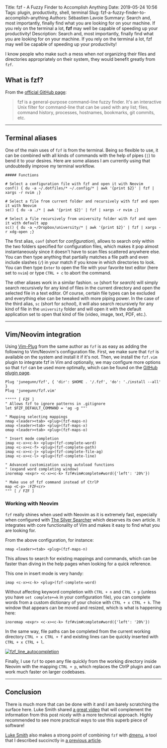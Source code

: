 Title: fzf - A Fuzzy Finder to Accomplish Anything
Date: 2019-05-24 10:56
Tags: plugin, productivity, shell, terminal
Slug: fzf-a-fuzzy-finder-to-accomplish-anything
Authors: Sébastien Lavoie
Summary: Search and, most importantly, finally find what you are looking for on your machine. If you rely on the terminal a lot, **fzf** may well be capable of speeding up your productivity!
Description: Search and, most importantly, finally find what you are looking for on your machine. If you rely on the terminal a lot, fzf may well be capable of speeding up your productivity!

I know people who make such a mess when _not_ organizing their files and
directories appropriately on their system, they would benefit greatly
from `fzf`.

## What is fzf?

From the [official GitHub page](https://github.com/junegunn/fzf):

> fzf is a general-purpose command-line fuzzy finder. It's an
> interactive Unix filter for command-line that can be used with any list;
> files, command history, processes, hostnames, bookmarks, git commits,
> etc.

---

## Terminal aliases

One of the main uses of `fzf` is from the terminal. Being so flexible
to use, it can be combined with all kinds of commands with the help
of pipes (`|`) to bend it to your desires. Here are some aliases I am
currently using that undoubtedly improve my terminal workflow.

```{.bash}
##### Functions

# Select a configuration file with fzf and open it with Neovim
conf() { du -a ~/.dotfiles/* ~/.config/* | awk '{print $2}' | fzf | xargs -r nvim ;}

# Select a file from current folder and recursively with fzf and open it with Neovim
se() { du -a ./* | awk '{print $2}' | fzf | xargs -r nvim ;}

# Select a file recursively from university folder with fzf and open it with default app
sc() { du -a ~/Dropbox/university/* | awk '{print $2}' | fzf | xargs -r xdg-open ;}
```

The first alias, `conf` (short for _configuration_), allows to search
only within the two folders specified for configuration files, which
makes it pop almost instantaneously since it doesn't have to scan files
scattered anywhere else. You can then type anything that partially
matches a file path and even include slashes (`/`) in your match if you
know in which directories to look. You can then type `Enter` to open the
file with your favorite text editor (here set to `nvim`) or type `CTRL + c` to abort the command.

The other aliases work in a similar fashion. `se` (short for _search_)
will simply search recursively for any kind of files in the current
directory and open the selected file in a text editor. Of course,
certain file types can be excluded and everything else can be tweaked
with more piping power. In the case of the third alias, `sc` (short for
_school_), it will also search recursively for any kind of file in the
`university` folder and will open it with the default application set to
open that kind of file (video, image, text, PDF, etc.).

---

## Vim/Neovim integration

Using [Vim-Plug](https://github.com/junegunn/vim-plug) from the same
author as `fzf` is as easy as adding the following to Vim/Neovim's
configuration file. First, we make sure that `fzf` is available on the
system and install it if it's not. Then, we install the `fzf.vim` plugin
to integrate fzf in Vim and optionally, we may configure more options so
that `fzf` can be used more optimally, which can be found on the [GitHub
plugin page](https://github.com/junegunn/fzf.vim).

```{.vim}
Plug 'junegunn/fzf', { 'dir': $HOME . '/.fzf', 'do': './install --all' }
Plug 'junegunn/fzf.vim'

""""" [ FZF ]
" Allows fzf to ignore patterns in .gitignore
let $FZF_DEFAULT_COMMAND = 'ag -g ""'

" Mapping selecting mappings
nmap <leader><tab> <plug>(fzf-maps-n)
xmap <leader><tab> <plug>(fzf-maps-x)
omap <leader><tab> <plug>(fzf-maps-o)

" Insert mode completion
imap <c-x><c-k> <plug>(fzf-complete-word)
imap <c-x><c-f> <plug>(fzf-complete-path)
imap <c-x><c-j> <plug>(fzf-complete-file-ag)
imap <c-x><c-l> <plug>(fzf-complete-line)

" Advanced customization using autoload functions
" (expand word completing window)
inoremap <expr> <c-x><c-k> fzf#vim#complete#word({'left': '20%'})

" Make use of fzf command instead of CtrlP
map <C-p> :FZF<cr>
""" [ / FZF ]
```

### Working with Neovim

`fzf` really shines when used with Neovim as it is extremely fast,
especially when configured with
[The Silver Searcher](https://github.com/ggreer/the_silver_searcher)
which deserves its own article. It
integrates with core functionality of Vim and makes it easy to find what
you are looking for.

From the above configuration, for instance:

```{.vim}
nmap <leader><tab> <plug>(fzf-maps-n)
```

This allows to search for existing mappings and commands, which can be
faster than diving in the help pages when looking for a quick reference.

This one in insert mode is very handy:

```{.vim}
imap <c-x><c-k> <plug>(fzf-complete-word)
```

Without affecting keyword completion with `CTRL + n` and `CTRL + p`
(unless you have `set complete+=k` in your configuration file), you can
complete words from a custom dictionary of your choice with `CTRL + x CTRL + k`. The window that appears can be moved and resized, which is
what is happening here:

```{.vim}
inoremap <expr> <c-x><c-k> fzf#vim#complete#word({'left': '20%'})
```

In the same way, file paths can be completed from the current working
directory `CTRL + x CTRL + f` and existing lines can be quickly inserted
with `CTRL + x CTRL + l`.

<a href="{static}/images/posts/0016_a_fuzzy_file_finder_to_accomplish_anything/fzf_autocompletion.png"><img src="{static}/images/posts/0016_a_fuzzy_file_finder_to_accomplish_anything/fzf_autocompletion.png" alt="fzf_line_autocompletion" class="max-size-img-post"></a>

Finally, I use `fzf` to open any file quickly from the working directory
inside Neovim with the mapping `CTRL + p`, which replaces the CtrlP
plugin and can work much faster on larger codebases.

---

## Conclusion

There is much more that can be done with it and I am barely scratching
the surface here. Luke Smith shared
[a great video](https://www.youtube.com/watch?v=vt33Hp-4RXg) that will
complement the information from this post nicely with a more technical
approach. Highly recommended to see more practical ways to use this
superb piece of software!

[Luke Smith](https://lukesmith.xyz/) also makes a strong point of
combining `fzf` with [dmenu](https://tools.suckless.org/dmenu/), a tool
that I described succinctly in
[a previous article](https://www.sglavoie.com/posts/2019/05/12/suckless-minimalist-tools-that-work-great/).
